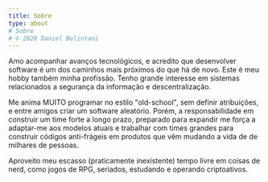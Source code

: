 ```yaml
---
title: Sobre
type: about
# Sobre
# © 2020 Daniel Belintani
---
```


<div class="section-wrapper">
    <section class="section about" id="about">
        <div id="about-text">
            <p class="paragraph-text justify-text">
                Amo acompanhar avanços tecnológicos, e acredito que desenvolver software é um dos caminhos mais próximos do que há de novo. Este é meu hobby também minha profissão. Tenho grande interesse em sistemas relacionados a segurança da informação e descentralização.
            </p>
            <p class="paragraph-text justify-text">
                Me anima MUITO programar no estilo "old-school", sem definir atribuições, e entre amigos criar um software aleatório. Porém, a responsabilidade em construir um time forte a longo prazo, preparado para expandir me força a adaptar-me aos modelos atuais e trabalhar com times grandes para construir códigos anti-frágeis em produtos que vêm mudando a vida de de milhares de pessoas.
            </p>
            <p class="paragraph-text justify-text">
                Aproveito meu escasso (praticamente inexistente) tempo livre em coisas de nerd, como jogos de RPG, seriados, estudando e operando criptoativos.
            </p>
        </div>
    </section>
</div>
